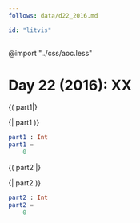```yaml
---
follows: data/d22_2016.md

id: "litvis"
---
```


@import "../css/aoc.less"

# Day 22 (2016): XX

{( part1|}

{| part1 )}

```elm {l r}
part1 : Int
part1 =
    0
```

{( part2 |}

{| part2 )}

```elm {l r}
part2 : Int
part2 =
    0
```
